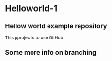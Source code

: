 # Helloworld-1
## Hellow world example repository 

This pprojec is to use GitHub

## Some more info on branching
